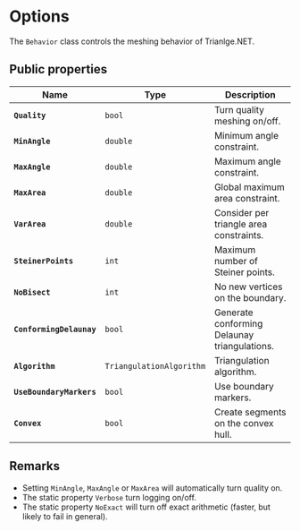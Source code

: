 # Options
The `Behavior` class controls the meshing behavior of Trianlge.NET.

## Public properties

| Name | Type | Description |
| --- | --- | --- |
| **`Quality`** | `bool` | Turn quality meshing on/off. |
| **`MinAngle`** | `double` | Minimum angle constraint. |
| **`MaxAngle`** | `double` | Maximum angle constraint. |
| **`MaxArea`** | `double` | Global maximum area constraint. |
| **`VarArea`** | `double` | Consider per triangle area constraints. |
| **`SteinerPoints`** | `int` | Maximum number of Steiner points. |
| **`NoBisect`** | `int` | No new vertices on the boundary. |
| **`ConformingDelaunay`** | `bool` | Generate conforming Delaunay triangulations. |
| **`Algorithm`** | `TriangulationAlgorithm` | Triangulation algorithm. |
| **`UseBoundaryMarkers`** | `bool` | Use boundary markers. |
| **`Convex`** | `bool` | Create segments on the convex hull. |

## Remarks
* Setting `MinAngle`, `MaxAngle` or `MaxArea` will automatically turn quality on.
* The static property `Verbose` turn logging on/off.
* The static property `NoExact` will turn off exact arithmetic (faster, but likely to fail in general).
